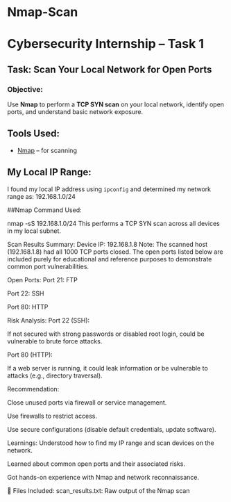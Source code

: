 # Nmap-Scan 
# Cybersecurity Internship – Task 1

## Task: Scan Your Local Network for Open Ports

###  Objective:
Use **Nmap** to perform a **TCP SYN scan** on your local network, identify open ports, and understand basic network exposure.
##  Tools Used:
- [Nmap](https://nmap.org) – for scanning

## My Local IP Range:
I found my local IP address using `ipconfig` and determined my network range as:
192.168.1.0/24 

##Nmap Command Used:

nmap -sS 192.168.1.0/24
This performs a TCP SYN scan across all devices in my local subnet.

Scan Results Summary:
Device IP: 192.168.1.8
Note: The scanned host (192.168.1.8) had all 1000 TCP ports closed. The open ports listed below are included purely for educational and reference purposes to demonstrate common port vulnerabilities.

Open Ports:
Port 21: FTP

Port 22: SSH

Port 80: HTTP


Risk Analysis:
Port 22 (SSH):

If not secured with strong passwords or disabled root login, could be vulnerable to brute force attacks.

Port 80 (HTTP):

If a web server is running, it could leak information or be vulnerable to attacks (e.g., directory traversal).

Recommendation:

Close unused ports via firewall or service management.

Use firewalls to restrict access.

Use secure configurations (disable default credentials, update software).

Learnings:
Understood how to find my IP range and scan devices on the network.

Learned about common open ports and their associated risks.

Got hands-on experience with Nmap and network reconnaissance.

📎 Files Included:
scan_results.txt: Raw output of the Nmap scan

